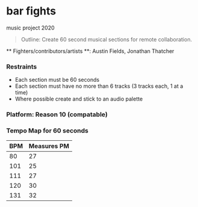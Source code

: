 # bar fights
music project 2020

>  Outline: Create 60 second musical sections for remote collaboration.

** Fighters/contributors/artists **: Austin Fields, Jonathan Thatcher

### Restraints

* Each section must be 60 seconds
* Each section must have no more than 6 tracks (3 tracks each, 1 at a time)
* Where possible create and stick to an audio palette

### Platform: Reason 10 (compatable)

### Tempo Map for 60 seconds

BPM | Measures PM
-|-
80 | 27
101 | 25
111 | 27
120 | 30
131 | 32

